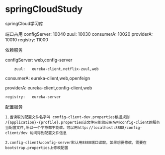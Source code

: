 # springCloudStudy
springCloud学习库

端口占用
configServer:	10040
		zuul:	10030
   consumerA:	10020
   providerA:	10010
    registry:	11000
	
依赖服务

configServer:	web,config-server

		zuul:	eureka-client,netflix-zuul,web
		
   consumerA:	eureka-client,web,openfeign
   
   providerA:	eureka-client,config-client,web
   
    registry:	eureka-server
	
	
配置服务

	1.当读取的配置文件名字叫 config-client-dev.properties根据规则 /{application}-{profile}.properties该文件只能给应用名叫config-client的服务当配置文件,所以一个字符都不能改。可以用http://localhost:8888/config-client/dev 访问得到配置文件信息
	
	2.config-client从config-server默认用8888端口读取，如果想要修改，需要在bootstrap.properties上修改配置

